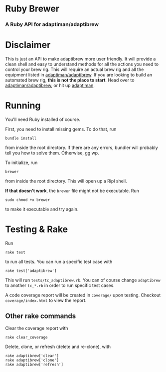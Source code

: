 # Ruby Brewer
### A Ruby API for adaptiman/adaptibrew


# Disclaimer
This is just an API to make adaptibrew more user friendly. It will provide a clean shell and easy to understand methods for all the actions you need to control your brew rig. This will require an actual brew rig and all the equipment listed in [adaptiman/adaptibrew](https://github.com/adaptiman/adaptibrew). If you are looking to build an automated brew rig, **this is not the place to start**. Head over to [adaptiman/adaptibrew](https://github.com/adaptiman/adaptibrew), or hit up [adaptiman](https://github.com/adaptiman).

# Running
You'll need Ruby installed of course.

First, you need to install missing gems. To do that, run
```shell
bundle install
```
from inside the root directory. If there are any errors, bundler will probably tell you how to solve them. Otherwise, gg wp.

To initialize, run
```shell
brewer
```
from inside the root directory. This will open up a Ripl shell.

**If that doesn't work**, the `brewer` file might not be executable. Run
```shell
sudo chmod +x brewer
```
to make it executable and try again.

# Testing & Rake
Run
```shell
rake test
```
to run all tests. You can run a specific test case with
```shell
rake test['adaptibrew']
```
This will run `tests/tc_adaptibrew.rb`. You can of course change `adaptibrew` to another `tc_*.rb` in order to run specific test cases.

A code coverage report will be created in `coverage/` upon testing. Checkout `coverage/index.html` to view the report.

## Other rake commands


Clear the coverage report with
```shell
rake clear_coverage
```

Delete, clone, or refresh (delete and re-clone), with
```shell
rake adaptibrew['clear']
rake adaptibrew['clone']
rake adaptibrew['refresh']
```
